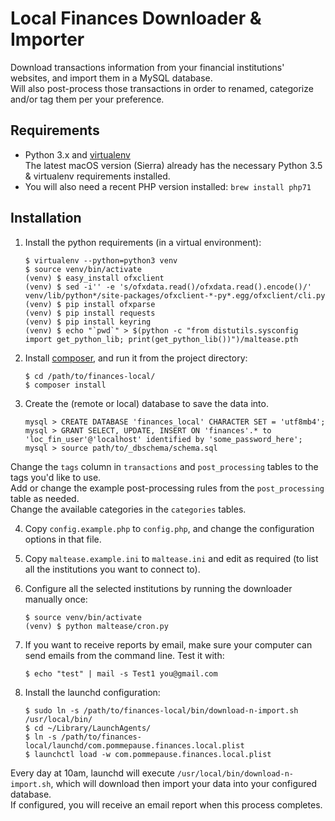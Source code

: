 Local Finances Downloader & Importer
====================================

Download transactions information from your financial institutions' websites, and import them in a MySQL database.  
Will also post-process those transactions in order to renamed, categorize and/or tag them per your preference.

Requirements
------------

- Python 3.x and [virtualenv](https://virtualenv.pypa.io)  
The latest macOS version (Sierra) already has the necessary Python 3.5 & virtualenv requirements installed.  
- You will also need a recent PHP version installed: `brew install php71`

Installation
------------

1. Install the python requirements (in a virtual environment):
    ```
    $ virtualenv --python=python3 venv
    $ source venv/bin/activate
    (venv) $ easy_install ofxclient
    (venv) $ sed -i'' -e 's/ofxdata.read()/ofxdata.read().encode()/' venv/lib/python*/site-packages/ofxclient-*-py*.egg/ofxclient/cli.py
    (venv) $ pip install ofxparse
    (venv) $ pip install requests
    (venv) $ pip install keyring
    (venv) $ echo "`pwd`" > $(python -c "from distutils.sysconfig import get_python_lib; print(get_python_lib())")/maltease.pth
    ```

2. Install [composer](https://getcomposer.org/), and run it from the project directory:

    ```
    $ cd /path/to/finances-local/
    $ composer install
    ```

3. Create the (remote or local) database to save the data into.

    ```
    mysql > CREATE DATABASE 'finances_local' CHARACTER SET = 'utf8mb4';
    mysql > GRANT SELECT, UPDATE, INSERT ON 'finances'.* to 'loc_fin_user'@'localhost' identified by 'some_password_here';
    mysql > source path/to/_dbschema/schema.sql
    ```
    
Change the `tags` column in `transactions` and `post_processing` tables to the tags you'd like to use.  
Add or change the example post-processing rules from the `post_processing` table as needed.  
Change the available categories in the `categories` tables.

4. Copy `config.example.php` to `config.php`, and change the configuration options in that file.

5. Copy `maltease.example.ini` to `maltease.ini` and edit as required (to list all the institutions you want to connect to).

6. Configure all the selected institutions by running the downloader manually once:
    ```
    $ source venv/bin/activate
    (venv) $ python maltease/cron.py
    ```

7. If you want to receive reports by email, make sure your computer can send emails from the command line. Test it with:

    ```
    $ echo "test" | mail -s Test1 you@gmail.com
    ```
    
8. Install the launchd configuration:

    ```
    $ sudo ln -s /path/to/finances-local/bin/download-n-import.sh /usr/local/bin/
    $ cd ~/Library/LaunchAgents/
    $ ln -s /path/to/finances-local/launchd/com.pommepause.finances.local.plist
    $ launchctl load -w com.pommepause.finances.local.plist
    ```
    
Every day at 10am, launchd will execute `/usr/local/bin/download-n-import.sh`, which will download then import your data into your configured database.  
If configured, you will receive an email report when this process completes.

